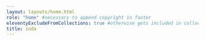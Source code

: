 ```yaml
---
layout: layouts/home.html
role: "home" #necessary to append copyright in footer
eleventyExcludeFromCollections: true #otherwise gets included in collection.all
title: inda
---
```

